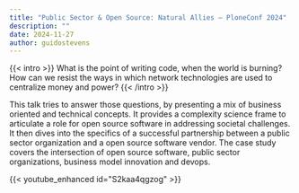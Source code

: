 ```yaml
---
title: "Public Sector & Open Source: Natural Allies — PloneConf 2024"
description: ""
date: 2024-11-27
author: guidostevens
---
```


{{< intro >}}
What is the point of writing code, when the world is burning? How can we resist the ways in which network technologies are used to centralize money and power?
{{< /intro >}}

This talk tries to answer those questions, by presenting a mix of business oriented and technical concepts. It provides a complexity science frame to articulate a role for open source software in addressing societal challenges. It then dives into the specifics of a successful partnership between a public sector organization and a open source software vendor. The case study covers the intersection of open source software, public sector organizations, business model innovation and devops.

{{< youtube_enhanced id="S2kaa4qgzog" >}}

